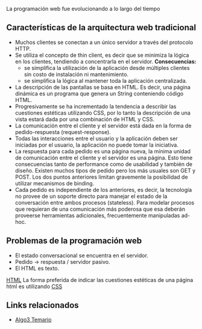 La programación web fue evolucionando a lo largo del tiempo

Características de la arquitectura web tradicional
--------------------------------------------------

-   Muchos clientes se conectan a un único servidor a través del protocolo HTTP.
-   Se utiliza el concepto de thin client, es decir que se minimiza la lógica en los clientes, tendiendo a concentrarla en el servidor. **Consecuencias:**
    -   se simplifica la utilización de la aplicación desde múltiples clientes sin costo de instalación ni mantenimiento.
    -   se simplifica la lógica al mantener toda la aplicación centralizada.
-   La descripción de las pantallas se basa en HTML. Es decir, una página dinámica es un programa que genera un String conteniendo código HTML.
-   Progresivamente se ha incrementado la tendencia a describir las cuestiones estéticas utilizando CSS, por lo tanto la descripción de una vista estará dada por una combinación de HTML y CSS.
-   La comunicación entre el cliente y el servidor está dada en la forma de pedido-respuesta (request-response).
-   Todas las interacciones entre el usuario y la aplicación deben ser iniciadas por el usuario, la aplicación no puede tomar la iniciativa.
-   La respuesta para cada pedido es una página nueva, la mínima unidad de comunicación entre el cliente y el servidor es una página. Esto tiene consecuencias tanto de performance como de usabilidad y también de diseño. Existen muchos tipos de pedido pero los más usuales son GET y POST. Los dos puntos anteriores limitan gravemente la posibilidad de utilizar mecanismos de binding.
-   Cada pedido es independiente de los anteriores, es decir, la tecnología no provee de un soporte directo para manejar el estado de la conversación entre ambos procesos (stateless). Para modelar procesos que requieran de una comunicación más poderosa que esa deberán proveerse herramientas adicionales, frecuentemente manipuladas ad-hoc.

Problemas de la programación web
--------------------------------

-   El estado conversacional se encuentra en el servidor.
-   Pedido -&gt; respuesta / servidor pasivo.
-   El HTML es texto.

[HTML](html.html) La forma preferida de indicar las cuestiones estéticas de una página html es utilizando [CSS](css.html)

Links relacionados
------------------

-   [Algo3 Temario](algo3-temario.html)

